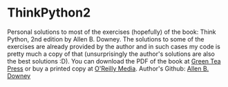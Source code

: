 # ThinkPython2
Personal solutions to most of the exercises (hopefully) of the book: Think Python, 2nd edition by Allen B. Downey.
The solutions to some of the exercises are already provided by the author and in such cases my code is pretty much a copy of that (unsurprisingly the author's solutions are also the best solutions :D). 
You can download the PDF of the book at [Green Tea Press](https://greenteapress.com/wp/think-python-2e/ "Green Tea Press") or buy a printed copy at [O'Reilly Media](https://www.oreilly.com/library/view/think-python-2nd/9781491939406/ "O'Reilly Media"). 
Author's Github: [Allen B. Downey](https://github.com/AllenDowney/ThinkPython2)
